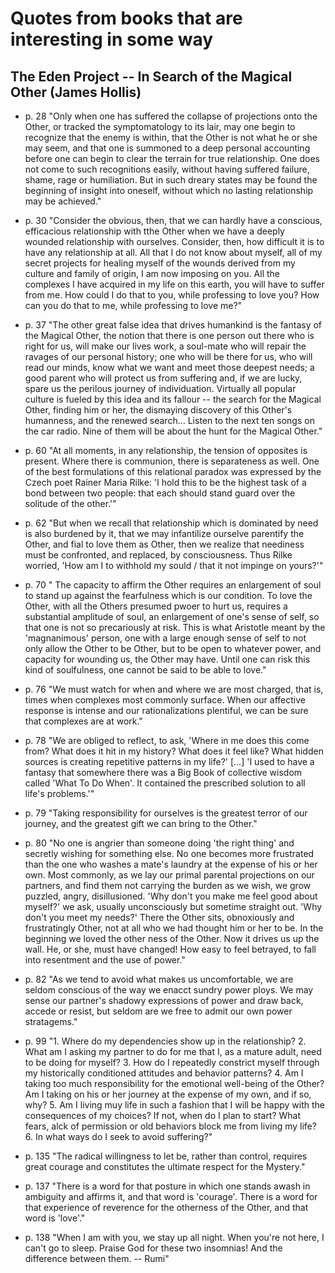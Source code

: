 # Quotes from books that are interesting in some way 

## The Eden Project -- In Search of the Magical Other (James Hollis)

- p. 28 "Only when one has suffered the collapse of projections onto the Other, or tracked the symptomatology to its lair, may one begin to recognize that the enemy is within, that the Other is not what he or she may seem, and that one is summoned to a deep personal accounting before one can begin to clear the terrain for true relationship. One does not come to such recognitions easily, without having suffered failure, shame, rage or humiliation. But in such dreary states may be found the beginning of insight into oneself, without which no lasting relationship may be achieved."

- p. 30 "Consider the obvious, then, that we can hardly have a conscious, efficacious relationship with tthe Other when we have a deeply wounded relationship with ourselves. Consider, then, how difficult it is to have any relationship at all. All that I do not know about myself, all of my secret projects for healing myself of the wounds derived from my culture and family of origin, I am now imposing on you. All the complexes I have acquired in my life on this earth, you will have to suffer from me. How could I do that to you, while professing to love you? How can you do that to me, while professing to love me?"

- p. 37 "The other great false idea that drives humankind is the fantasy of the Magical Other, the notion that there is one person out there who is right for us, will make our lives work, a soul-mate who will repair the ravages of our personal history; one who will be there for us, who will read our minds, know what we want and meet those deepest needs; a good parent who will protect us from suffering and, if we are lucky, spare us the perilous journey of individuation. Virtually all popular culture is fueled by this idea and its fallour -- the search for the Magical Other, finding him or her, the dismaying discovery of this Other's humanness, and the renewed search... Listen to the next ten songs on the car radio. Nine of them will be about the hunt for the Magical Other."

- p. 60 "At all moments, in any relationship, the tension of opposites is present. Where there is communion, there is separateness as well. One of the best formulations of this relational paradox was expressed by the Czech poet Rainer Maria Rilke: 'I hold this to be the highest task of a bond between two people: that each should stand guard over the solitude of the other.'"

- p. 62 "But when we recall that relationship which is dominated by need is also burdened by it, that we may infantilize ourselve parentify the Other, and fial to love them as Other, then we realize that neediness must be confronted, and replaced, by consciousness. Thus Rilke worried, 'How am I to withhold my sould / that it not impinge on yours?'"

- p. 70 " The capacity to affirm the Other requires an enlargement of soul to stand up against the fearfulness which is our condition. To love the Other, with all the Others presumed pwoer to hurt us, requires a substantial amplitude of soul, an enlargement of one's sense of self, so that one is not so precariously at risk. This is what Aristotle meant by the 'magnanimous' person, one with a large enough sense of self to not only allow the Other to be Other, but to be open to whatever power, and capacity for wounding us, the Other may have. Until one can risk this kind of soulfulness, one cannot be said to be able to love."

- p. 76 "We must watch for when and where we are most charged, that is, times when complexes most commonly surface. When our affective response is intense and our rationalizations plentiful, we can be sure that complexes are at work."

- p. 78 "We are obliged to reflect, to ask, 'Where in me does this come from? What does it hit in my history? What does it feel like? What hidden sources is creating repetitive patterns in my life?' [...] 'I used to have a fantasy that somewhere there was a Big Book of collective wisdom called 'What To Do When'. It contained the prescribed solution to all life's problems.'"

- p. 79 "Taking responsibility for ourselves is the greatest terror of our journey, and the greatest gift we can bring to the Other."

- p. 80 "No one is angrier than someone doing 'the right thing' and secretly wishing for something else. No one becomes more frustrated than the one who washes a mate's laundry at the expense of his or her own. Most commonly, as we lay our primal parental projections on our partners, and find them not carrying the burden as we wish, we grow puzzled, angry, disillusioned. 'Why don't you make me feel good about myself?' we ask, usually unconsciously but sometime straight out. 'Why don't you meet my needs?' There the Other sits, obnoxiously and frustratingly Other, not at all who we had thought him or her to be. In the beginning we loved the other ness of the Other. Now it drives us up the wall. He, or she, must have changed! How easy to feel betrayed, to fall into resentment and the use of power."

- p. 82 "As we tend to avoid what makes us uncomfortable, we are seldom conscious of the way we enacct sundry power ploys. We may sense our partner's shadowy expressions of power and draw back, accede or resist, but seldom are we free to admit our own power stratagems."

- p. 99 "1. Where do my dependencies show up in the relationship?
		2. What am I asking my partner to do for me that I, as a mature adult, need to be doing for myself?
		3. How do I repeatedly constrict myself through my historically conditioned attitudes and behavior patterns?
		4. Am I taking too much responsibility for the emotional well-being of the Other? Am I taking on his or her journey at the expense of my own, and if so, why?
		5. Am I living muy life in such a fashion that I will be happy with the consequences of my choices? If not, when do I plan to start? What fears, alck of permission or old behaviors block me from living my life?
		6. In what ways do I seek to avoid suffering?"

- p. 135 "The radical willingness to let be, rather than control, requires great courage and constitutes the ultimate respect for the Mystery."

- p. 137 "There is a word for that posture in which one stands awash in ambiguity and affirms it, and that word is 'courage'. There is a word for that experience of reverence for the otherness of the Other, and that word is 'love'."

- p. 138 "When I am with you, we stay up all night.
		When you're not here, I can't go to sleep.
		Praise God for these two insomnias!
		And the difference between them.
								-- Rumi"
